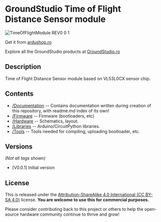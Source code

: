 GroundStudio Time of Flight Distance Sensor module
====================================
![TimeOfFlightModule REV0 0 1](https://github.com/GroundStudio/GroundStudio-VL53L0CX-module/assets/77836107/ef14e498-9b74-4e89-bbf4-fddd7aa15dc9)

Get it from [ardushop.ro](https://ardushop.ro/ro/home/2515-modul-vl53l0x-senzor-de-distanta-groundstudio.html)

Explore all the GroundStudio products at [GroundStudio.ro](https://groundstudio.ro/)

Description
-------------------
Time of Flight Distance Sensor module based on VL53L0CX sensor chip.

Contents
-------------------

* [/Documentation](https://github.com/GroundStudio/GroundStudio-VL53L0CX-module/tree/main/Documentation) -- Contains documentation written during creation of this repository, with readme.md index of its own!
* [/Firmware](https://github.com/GroundStudio/GroundStudio-VL53L0CX-module/tree/main/Firmware) -- Firmware (bootloaders, etc)
* [/Hardware](https://github.com/GroundStudio/GroundStudio-VL53L0CX-module/tree/main/Hardware) -- Schematics, layout.
* [/Libraries](https://github.com/GroundStudio/GroundStudio-VL53L0CX-module/tree/main/Libraries) -- Arduino/CircuitPython libraries. 
* [/Tools](https://github.com/GroundStudio/GroundStudio-VL53L0CX-module/tree/main) -- Tools needed for compiling, uploading bootloader, etc.

Versions
-------------------
*(Not all tags shown)*
* [V0.0.1] Initial version

License
-------------------

This is released under the [Attribution-ShareAlike 4.0 International (CC BY-SA 4.0)](https://creativecommons.org/licenses/by-sa/4.0/) license. 
**You are welcome to use this for commercial purposes.**

Please consider contributing back to this project or others to help the open-source hardware community continue to thrive and grow! 
